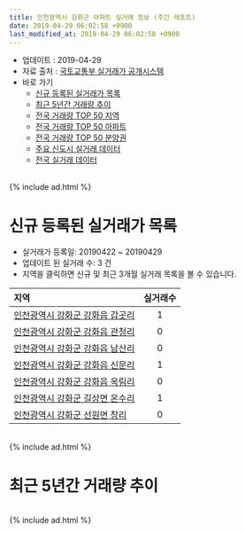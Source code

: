 ```yaml
---
title: 인천광역시 강화군 아파트 실거래 정보 (주간 레포트)
date: 2019-04-29 06:02:58 +0900
last_modified_at: 2019-04-29 06:02:58 +0900
---
```


* 업데이트 : 2019-04-29
* 자료 출처 : [국토교통부 실거래가 공개시스템](http://rt.molit.go.kr)
* 바로 가기
    * [신규 등록된 실거래가 목록](#신규-등록된-실거래가-목록)
    * [최근 5년간 거래량 추이](#최근-5년간-거래량-추이)
    * [전국 거래량 TOP 50 지역](https://inasie.github.io/apt-trade-info/최근-3개월-전국에서-가장-거래가-많이-발생한-지역)
    * [전국 거래량 TOP 50 아파트](https://inasie.github.io/apt-trade-info/최근-3개월-전국에서-가장-거래가-많이-발생한-아파트)
    * [전국 거래량 TOP 50 분양권](https://inasie.github.io/apt-trade-info/최근-3개월-전국에서-가장-거래가-많이-발생한-분양권)
    * [주요 신도시 실거래 데이터](https://inasie.github.io/apt-trade-info/주요-신도시)
    * [전국 실거래 데이터](https://inasie.github.io/apt-trade-info/전국)

<br>
{% include ad.html %}
<br>

# 신규 등록된 실거래가 목록
* 실거래가 등록일: 20190422 ~ 20190429
* 업데이트 된 실거래 수: 3 건
* 지역을 클릭하면 신규 및 최근 3개월 실거래 목록을 볼 수 있습니다.


|지역|실거래수|
|:---|:---:|
|[인천광역시 강화군 강화읍 갑곳리](https://inasie.github.io/apt-trade-info/인천광역시-강화군-강화읍-갑곳리)|1|
|[인천광역시 강화군 강화읍 관청리](https://inasie.github.io/apt-trade-info/인천광역시-강화군-강화읍-관청리)|0|
|[인천광역시 강화군 강화읍 남산리](https://inasie.github.io/apt-trade-info/인천광역시-강화군-강화읍-남산리)|0|
|[인천광역시 강화군 강화읍 신문리](https://inasie.github.io/apt-trade-info/인천광역시-강화군-강화읍-신문리)|1|
|[인천광역시 강화군 강화읍 옥림리](https://inasie.github.io/apt-trade-info/인천광역시-강화군-강화읍-옥림리)|0|
|[인천광역시 강화군 길상면 온수리](https://inasie.github.io/apt-trade-info/인천광역시-강화군-길상면-온수리)|1|
|[인천광역시 강화군 선원면 창리](https://inasie.github.io/apt-trade-info/인천광역시-강화군-선원면-창리)|0|


<br>
{% include ad.html %}
<br>

# 최근 5년간 거래량 추이


<div style="width:100%;">
    <canvas id="deal_progress" height="200"></canvas>
</div>

<script>
new Chart(document.getElementById("deal_progress"), {
    type: 'line',
    data: {
        labels: ['201404','201405','201406','201407','201408','201409','201410','201411','201412','201501','201502','201503','201504','201505','201506','201507','201508','201509','201510','201511','201512','201601','201602','201603','201604','201605','201606','201607','201608','201609','201610','201611','201612','201701','201702','201703','201704','201705','201706','201707','201708','201709','201710','201711','201712','201801','201802','201803','201804','201805','201806','201807','201808','201809','201810','201811','201812','201901','201902','201903','201904'],
        datasets: [{
            label: '매매',
            pointRadius: 1,
            data: [12, 14, 6, 13, 17, 26, 14, 11, 14, 21, 21, 22, 31, 12, 19, 13, 23, 17, 11, 14, 11, 8, 16, 15, 25, 41, 20, 20, 10, 19, 20, 14, 10, 11, 16, 13, 7, 16, 14, 11, 13, 11, 19, 8, 13, 12, 11, 18, 14, 9, 7, 11, 16, 12, 13, 13, 11, 13, 12, 11, 3],
            borderColor: "rgba(255, 201, 14, 1)",
            backgroundColor: "rgba(255, 201, 14, 0.5)",
            fill: false,
            lineTension: 0
        },{
            label: '전월세',
            pointRadius: 1,
            data: [4, 10, 10, 7, 4, 6, 5, 3, 9, 8, 4, 10, 9, 5, 1, 8, 5, 4, 4, 7, 2, 6, 4, 2, 3, 3, 6, 8, 5, 5, 8, 10, 5, 7, 6, 10, 2, 4, 7, 7, 5, 7, 7, 5, 4, 4, 11, 9, 6, 4, 5, 4, 4, 3, 4, 8, 7, 3, 7, 8, 0],
            borderColor: "rgba(0, 141, 185, 1)",
            backgroundColor: "rgba(0, 141, 185, 0.5)",
            fill: false,
            lineTension: 0
        }
        ]
    },
    options: {
        responsive: true,
        title: {
            display: false
        },
        tooltips: {
            mode: 'index',
            intersect: false
        },
        hover: {
            mode: 'nearest',
            intersect: true
        },
        scales: {
            xAxes: [{
                display: true,
                scaleLabel: {
                    display: true,
                    labelString: '년/월'
                }
            }],
            yAxes: [{
                display: true,
                ticks: {
                    suggestedMin: 0,
                },
                scaleLabel: {
                    display: true,
                    labelString: '실거래 수'
                }
            }]
        }
    }
});

</script>


<br>
{% include ad.html %}
<br>

